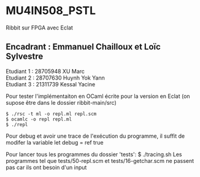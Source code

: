 # MU4IN508_PSTL
Ribbit sur FPGA avec Eclat

## Encadrant : Emmanuel Chailloux et Loïc Sylvestre

Etudiant 1 :  28705948   XU Marc  
Etudiant 2 :  28707630   Huynh Yok Yann  
Etudiant 3 :  21311739   Kessal Yacine  


Pour tester l'implémentaiton en OCaml écrite pour la version en Eclat (on supose être dans le dossier ribbit-main/src)

    $ ./rsc -t ml -o repl.ml repl.scm
    $ ocamlc -o repl repl.ml
    $ ./repl

Pour debug et avoir une trace de l'exécution du programme, il suffit de modifer la variable 
    let debug = ref true
    
Pour lancer tous les programmes du dossier 'tests': 
    $ ./tracing.sh
Les programmes tel que tests/50-repl.scm et tests/16-getchar.scm ne passent pas car ils ont besoin d'un input

